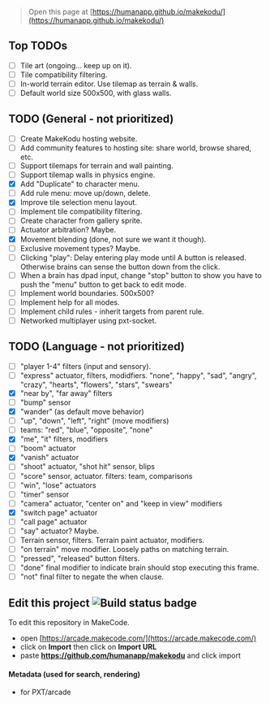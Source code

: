 


> Open this page at [https://humanapp.github.io/makekodu/](https://humanapp.github.io/makekodu/)

## Top TODOs

- [ ] Tile art (ongoing... keep up on it).
- [ ] Tile compatibility filtering.
- [ ] In-world terrain editor. Use tilemap as terrain & walls.
- [ ] Default world size 500x500, with glass walls.

## TODO (General - not prioritized)

- [ ] Create MakeKodu hosting website.
- [ ] Add community features to hosting site: share world, browse shared, etc.
- [ ] Support tilemaps for terrain and wall painting.
- [ ] Support tilemap walls in physics engine.
- [x] Add "Duplicate" to character menu.
- [ ] Add rule menu: move up/down, delete.
- [x] Improve tile selection menu layout.
- [ ] Implement tile compatibility filtering.
- [ ] Create character from gallery sprite.
- [ ] Actuator arbitration? Maybe.
- [x] Movement blending (done, not sure we want it though).
- [ ] Exclusive movement types? Maybe.
- [ ] Clicking "play": Delay entering play mode until A button is released. Otherwise brains can sense the button down from the click.
- [ ] When a brain has dpad input, change "stop" button to show you have to push the "menu" button to get back to edit mode.
- [ ] Implement world boundaries. 500x500?
- [ ] Implement help for all modes.
- [ ] Implement child rules - inherit targets from parent rule.
- [ ] Networked multiplayer using pxt-socket.

## TODO (Language - not prioritized)

- [ ] "player 1-4" filters (input and sensory).
- [ ] "express" actuator, filters, modidfiers. "none", "happy", "sad", "angry", "crazy", "hearts", "flowers", "stars", "swears"
- [x] "near by", "far away" filters
- [ ] "bump" sensor
- [x] "wander" (as default move behavior)
- [ ] "up", "down", "left", "right" (move modifiers)
- [ ] teams: "red", "blue", "opposite", "none"
- [x] "me", "it" filters, modifiers
- [ ] "boom" actuator
- [x] "vanish" actuator
- [ ] "shoot" actuator, "shot hit" sensor, blips
- [ ] "score" sensor, actuator. filters: team, comparisons
- [ ] "win", "lose" actuators
- [ ] "timer" sensor
- [ ] "camera" actuator, "center on" and "keep in view" modifiers
- [x] "switch page" actuator
- [ ] "call page" actuator
- [ ] "say" actuator? Maybe.
- [ ] Terrain sensor, filters. Terrain paint actuator, modifiers.
- [ ] "on terrain" move modifier. Loosely paths on matching terrain.
- [ ] "pressed", "released" button filters.
- [ ] "done" final modifier to indicate brain should stop executing this frame.
- [ ] "not" final filter to negate the when clause.

## Edit this project ![Build status badge](https://github.com/humanapp/makekodu/workflows/MakeCode/badge.svg)

To edit this repository in MakeCode.

* open [https://arcade.makecode.com/](https://arcade.makecode.com/)
* click on **Import** then click on **Import URL**
* paste **https://github.com/humanapp/makekodu** and click import

#### Metadata (used for search, rendering)

* for PXT/arcade
<script src="https://makecode.com/gh-pages-embed.js"></script><script>makeCodeRender("{{ site.makecode.home_url }}", "{{ site.github.owner_name }}/{{ site.github.repository_name }}");</script>
